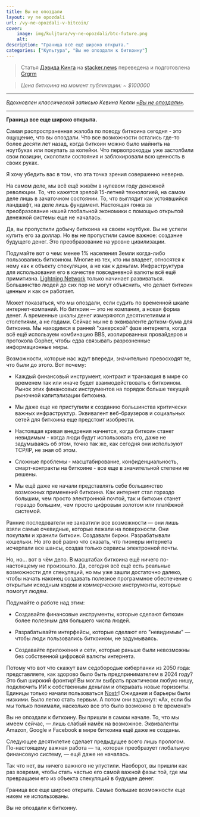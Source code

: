 ```yaml
---
title: Вы не опоздали
layout: vy ne opozdali
url: /vy-ne-opozdali-v-bitcoin/
cover:
    image: img/kuljtura/vy-ne-opozdali/btc-future.png
    alt:
description: "Граница всё ещё широко открыта."
categories: ["Культура", "Вы не опоздали к биткоину"]
---
```


> Статья [Дэвида Кинга](https://stacker.news/dk) на [stacker.news](https://stacker.news/items/777275) переведена и подготовлена [Grgrm](https://iris.to/npub1qzr3j58q0gwfhqdj33pc8wtfaj9ffn7nrdt6p7p7tvn0qrf7e0wsggv43p "Nostr")

>*Цена биткоина на момент публикации: ~ $100000*

-----

*Вдохновлен классической записью Кевина Келли [«Вы не опоздали»](https://kk.org/thetechnium/you-are-not-late/).*

-----

**Граница все еще широко открыта.**

Самая распространенная жалоба по поводу биткоина сегодня - это ощущение, что вы опоздали. Что все возможности остались где-то более десяти лет назад, когда биткоин можно было майнить на ноутбуках или покупать за копейки. Что первопроходцы уже застолбили свои позиции, сколотили состояния и заблокировали всю ценность в своих руках.

Я хочу убедить вас в том, что эта точка зрения совершенно неверна.

На самом деле, мы всё ещё живём в нулевом году денежной революции. То, что кажется зрелой 15-летней технологией, на самом деле лишь в зачаточном состоянии. То, что выглядит как устоявшийся ландшафт, на деле лишь фундамент. Настоящая гонка за преобразование нашей глобальной экономики с помощью открытой денежной системы еще не началась.

Да, вы пропустили добычу биткоина на своем ноутбуке. Вы не успели купить его за доллар. Но вы не пропустили самое важное: создание будущего денег. Это преобразование на уровне цивилизации. 

Подумайте вот о чем: менее 1% населения Земли когда-либо пользовались биткоином. Многие из тех, кто им владеет, относятся к нему как к объекту спекуляции, а не как к деньгам. Инфраструктура для использования его в качестве повседневной валюты всё ещё примитивна. [Lightning Network](/chto-takoe-lightning-network/) только начинает развиваться. Большинство людей до сих пор не могут объяснить, что делает биткоин ценным и как он работает.

Может показаться, что мы опоздали, если судить по временной шкале интернет-компаний. Но биткоин — это не компания, а новая форма денег. А временные шкалы денег измеряются десятилетиями и столетиями, а не годами. Сейчас мы не в эквиваленте дотком-бума для биткоина. Мы находимся в ранней "хакерской" фазе интернета, когда всё ещё используем комбинацию BBS, изолированных провайдеров и протокола Gopher, чтобы едва связывать разрозненные информационные миры.

Возможности, которые нас ждут впереди, значительно превосходят те, что были до этого. Вот почему:

- Каждый финансовый инструмент, контракт и транзакция в мире со временем так или иначе будет взаимодействовать с биткоином. Рынок этих финансовых инструментов на порядок больше текущей рыночной капитализации биткоина.

- Мы даже еще не приступили к созданию большинства критически важных инфраструктур. Эквивалент веб-браузеров и социальных сетей для биткоина еще предстоит изобрести. 

- Настоящая кривая внедрения начнется, когда биткоин станет невидимым - когда люди будут использовать его, даже не задумываясь об этом, точно так же, как сегодня они используют TCP/IP, не зная об этом.

- Сложные проблемы - масштабирование, конфиденциальность, смарт-контракты на биткоине - все еще в значительной степени не решены.

- Мы ещё даже не начали представлять себе большинство возможных применений биткоина. Как интернет стал гораздо большим, чем просто электронной почтой, так и биткоин станет гораздо большим, чем просто цифровым золотом или платёжной системой.

Ранние последователи не захватили все возможности — они лишь взяли самые очевидные, которые лежали на поверхности. Они покупали и хранили биткоин. Создавали биржи. Разрабатывали кошельки. Но это всё равно что сказать, что пионеры интернета исчерпали все шансы, создав только сервисы электронной почты.

Но, но… вот в чём дело. В масштабах биткоина ещё ничего по-настоящему не произошло. Да, сегодня всё ещё есть реальные возможности для спекуляций, но мы уже зашли достаточно далеко, чтобы начать наконец создавать полезное программное обеспечение с открытым исходным кодом и коммерческие инструменты, которые помогут людям.

Подумайте о работе над этим:

- Создавайте финансовые инструменты, которые сделают биткоин более полезным для большего числа людей.

- Разрабатывайте интерфейсы, которые сделают его "невидимым" — чтобы люди пользовались биткоином, не задумываясь.

- Создавайте приложения и сети, которые раньше были невозможны без собственной цифровой валюты интернета.

Потому что вот что скажут вам седобородые киберпанки из 2050 года: представляете, как здорово было быть предпринимателем в 2024 году? Это был широкий фронтир! Вы могли выбрать практически любую нишу, подключить ИИ к собственным деньгам и открывать новые горизонты. Единицы только начали пользоваться [Nostr](/nostr+bitcoin/)! Ожидания и барьеры были низкими. Было легко стать первым. А потом они вздохнут: «Ах, если бы мы только понимали, насколько все это было возможно в те времена!»

Вы не опоздали к биткоину. Вы пришли в самом начале. То, что мы имеем сейчас, — лишь слабый намёк на возможное. Эквиваленты Amazon, Google и Facebook в мире биткоина ещё даже не созданы. 

Следующее десятилетие сделает предыдущее всего лишь прологом. По-настоящему важная работа — та, которая преобразует глобальную финансовую систему, — ещё даже не началась.

Так что нет, вы ничего важного не упустили. Наоборот, вы пришли как раз вовремя, чтобы стать частью его самой важной фазы: той, где мы превращаем его из объекта спекуляций в будущее денег.

Граница все еще широко открыта. Самые большие возможности еще никем не использованы.

Вы не опоздали к биткоину.